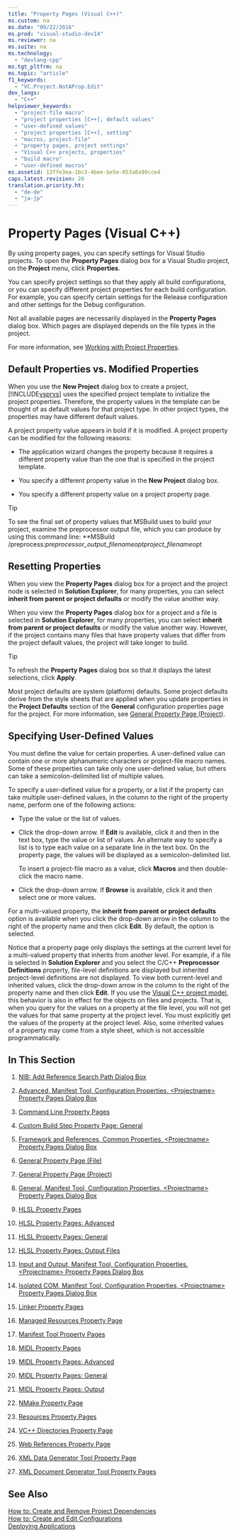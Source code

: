 ```yaml
---
title: "Property Pages (Visual C++)"
ms.custom: na
ms.date: "09/22/2016"
ms.prod: "visual-studio-dev14"
ms.reviewer: na
ms.suite: na
ms.technology: 
  - "devlang-cpp"
ms.tgt_pltfrm: na
ms.topic: "article"
f1_keywords: 
  - "VC.Project.NotAProp.Edit"
dev_langs: 
  - "C++"
helpviewer_keywords: 
  - "project-file macro"
  - "project properties [C++], default values"
  - "user-defined values"
  - "project properties [C++], setting"
  - "macros, project-file"
  - "property pages, project settings"
  - "Visual C++ projects, properties"
  - "build macro"
  - "user-defined macros"
ms.assetid: 13ffe3ea-1bc3-4bee-be5e-053a8a99cce4
caps.latest.revision: 26
translation.priority.ht: 
  - "de-de"
  - "ja-jp"
---
```

# Property Pages (Visual C++)
By using property pages, you can specify settings for Visual Studio projects. To open the **Property Pages** dialog box for a Visual Studio project, on the **Project** menu, click **Properties**.  
  
 You can specify project settings so that they apply all build configurations, or you can specify different project properties for each build configuration. For example, you can specify certain settings for the Release configuration and other settings for the Debug configuration.  
  
 Not all available pages are necessarily displayed in the **Property Pages** dialog box. Which pages are displayed depends on the file types in the project.  
  
 For more information, see [Working with Project Properties](../vs140/working-with-project-properties.md).  
  
## Default Properties vs. Modified Properties  
 When you use the **New Project** dialog box to create a project, [!INCLUDE[vsprvs](../vs140/includes/vsprvs_md.md)] uses the specified project template to initialize the project properties. Therefore, the property values in the template can be thought of as default values for that project type. In other project types, the properties may have different default values.  
  
 A project property value appears in bold if it is modified. A project property can be modified for the following reasons:  
  
-   The application wizard changes the property because it requires a different property value than the one that is specified in the project template.  
  
-   You specify a different property value in the **New Project** dialog box.  
  
-   You specify a different property value on a project property page.  
  
> [!TIP]
>  To see the final set of property values that MSBuild uses to build your project, examine the preprocessor output file, which you can produce by using this command line: **MSBuild /preprocess:***preprocessor_output_filename*opt*project_filename*opt  
  
## Resetting Properties  
 When you view the **Property Pages** dialog box for a project and the project node is selected in **Solution Explorer**, for many properties, you can select **inherit from parent or project defaults** or modify the value another way.  
  
 When you view the **Property Pages** dialog box for a project and a file is selected in **Solution Explorer**, for many properties, you can select **inherit from parent or project defaults** or modify the value another way. However, if the project contains many files that have property values that differ from the project default values, the project will take longer to build.  
  
> [!TIP]
>  To refresh the **Property Pages** dialog box so that it displays the latest selections, click **Apply**.  
  
 Most project defaults are system (platform) defaults. Some project defaults derive from the style sheets that are applied when you update properties in the **Project Defaults** section of the **General** configuration properties page for the project. For more information, see [General Property Page (Project)](../vs140/general-property-page--project-.md).  
  
## Specifying User-Defined Values  
 You must define the value for certain properties. A user-defined value can contain one or more alphanumeric characters or project-file macro names. Some of these properties can take only one user-defined value, but others can take a semicolon-delimited list of multiple values.  
  
 To specify a user-defined value for a property, or a list if the property can take multiple user-defined values, in the column to the right of the property name, perform one of the following actions:  
  
-   Type the value or the list of values.  
  
-   Click the drop-down arrow. If **Edit** is available, click it and then in the text box, type the value or list of values. An alternate way to specify a list is to type each value on a separate line in the text box. On the property page, the values will be displayed as a semicolon-delimited list.  
  
     To insert a project-file macro as a value, click **Macros** and then double-click the macro name.  
  
-   Click the drop-down arrow. If **Browse** is available, click it and then select one or more values.  
  
 For a multi-valued property, the **inherit from parent or project defaults** option is available when you click the drop-down arrow in the column to the right of the property name and then click **Edit**. By default, the option is selected.  
  
 Notice that a property page only displays the settings at the current level for a multi-valued property that inherits from another level. For example, if a file is selected in **Solution Explorer** and you select the C/C++ **Preprocessor Definitions** property, file-level definitions are displayed but inherited project-level definitions are not displayed. To view both current-level and inherited values, click the drop-down arrow in the column to the right of the property name and then click **Edit**. If you use the [Visual C++ project model](assetId:///06c1bbd9-4c79-4f97-ad6d-2b1dea8ecd1f), this behavior is also in effect for the objects on files and projects. That is, when you query for the values on a property at the file level, you will not get the values for that same property at the project level. You must explicitly get the values of the property at the project level. Also, some inherited values of a property may come from a style sheet, which is not accessible programmatically.  
  
## In This Section  
  
1.  [NIB: Add Reference Search Path Dialog Box](assetId:///4520d80d-aa9f-4d11-b92b-2f64a1fd5cb2)  
  
2.  [Advanced, Manifest Tool, Configuration Properties, \<Projectname> Property Pages Dialog Box](../vs140/advanced--manifest-tool--configuration-properties---projectname--property-pages-dialog-box.md)  
  
3.  [Command Line Property Pages](../vs140/command-line-property-pages.md)  
  
4.  [Custom Build Step Property Page: General](../vs140/custom-build-step-property-page--general.md)  
  
5.  [Framework and References, Common Properties, \<Projectname> Property Pages Dialog Box](../vs140/adding-references-in-visual-c---projects.md)  
  
6.  [General Property Page (File)](../vs140/general-property-page--file-.md)  
  
7.  [General Property Page (Project)](../vs140/general-property-page--project-.md)  
  
8.  [General, Manifest Tool, Configuration Properties, \<Projectname> Property Pages Dialog Box](../vs140/general--manifest-tool--configuration-properties---projectname--property-pages-dialog-box.md)  
  
9. [HLSL Property Pages](../vs140/hlsl-property-pages.md)  
  
10. [HLSL Property Pages: Advanced](../vs140/hlsl-property-pages--advanced.md)  
  
11. [HLSL Property Pages: General](../vs140/hlsl-property-pages--general.md)  
  
12. [HLSL Property Pages: Output Files](../vs140/hlsl-property-pages--output-files.md)  
  
13. [Input and Output, Manifest Tool, Configuration Properties, \<Projectname> Property Pages Dialog Box](../vs140/input-and-output--manifest-tool--configuration-properties---projectname--property-pages-dialog-box.md)  
  
14. [Isolated COM, Manifest Tool, Configuration Properties, \<Projectname> Property Pages Dialog Box](../vs140/isolated-com--manifest-tool--configuration-properties---projectname--property-pages-dialog-box.md)  
  
15. [Linker Property Pages](../vs140/linker-property-pages.md)  
  
16. [Managed Resources Property Page](../vs140/managed-resources-property-page.md)  
  
17. [Manifest Tool Property Pages](../vs140/manifest-tool-property-pages.md)  
  
18. [MIDL Property Pages](../vs140/midl-property-pages.md)  
  
19. [MIDL Property Pages: Advanced](../vs140/midl-property-pages--advanced.md)  
  
20. [MIDL Property Pages: General](../vs140/midl-property-pages--general.md)  
  
21. [MIDL Property Pages: Output](../vs140/midl-property-pages--output.md)  
  
22. [NMake Property Page](../vs140/nmake-property-page.md)  
  
23. [Resources Property Pages](../vs140/resources-property-pages.md)  
  
24. [VC++ Directories Property Page](../vs140/vc---directories-property-page.md)  
  
25. [Web References Property Page](../vs140/web-references-property-page.md)  
  
26. [XML Data Generator Tool Property Page](../vs140/xml-data-generator-tool-property-page.md)  
  
27. [XML Document Generator Tool Property Pages](../vs140/xml-document-generator-tool-property-pages.md)  
  
## See Also  
 [How to: Create and Remove Project Dependencies](../vs140/how-to--create-and-remove-project-dependencies.md)   
 [How to: Create and Edit Configurations](../vs140/how-to--create-and-edit-configurations.md)   
 [Deploying Applications](assetId:///4ff8881d-0daf-47e7-bfe7-774c625031b4)